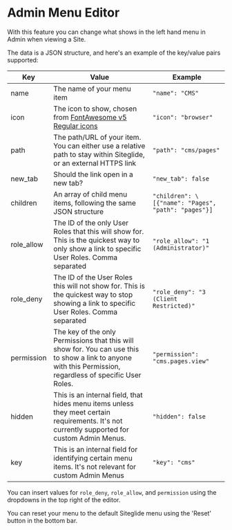 # Admin Menu Editor

With this feature you can change what shows in the left hand menu in Admin when viewing a Site.

The data is a JSON structure, and here's an example of the key/value pairs supported:

| Key         | Value                                                                                                                                                       | Example                               |
| ----------- | ----------------------------------------------------------------------------------------------------------------------------------------------------------- | ------------------------------------- |
| name        | The name of your menu item                                                                                                                                  | `"name": "CMS"`                                   |
| icon        | The icon to show, chosen from [FontAwesome v5 Regular icons](https://fontawesome.com/v5/search?o=r\&s=regular)                                              | `"icon": "browser"`                               |
| path        | The path/URL of your item. You can either use a relative path to stay within Siteglide, or an external HTTPS link                                           | `"path": "cms/pages"`                                   |
| new\_tab    | Should the link open in a new tab?                                                                                                                          | `"new_tab": false`                                 |
| children    | An array of child menu items, following the same JSON structure                                                                                             | `"children": \[{"name": "Pages", "path": "pages"}]` |
| role\_allow | The ID of the only User Roles that this will show for. This is the quickest way to only show a link to specific User Roles. Comma separated                                 | `"role_allow": "1 (Administrator)"`                     |
| role\_deny  | The ID of the User Roles this will not show for. This is the quickest way to stop showing a link to specific User Roles. Comma separated                                    | `"role_deny": "3 (Client Restricted)"`                 |
| permission  | The key of the only Permissions that this will show for. You can use this to show a link to anyone with this Permission, regardless of specific User Roles. | `"permission": "cms.pages.view"`                        |
| hidden      | This is an internal field, that hides menu items unless they meet certain requirements. It's not currently supported for custom Admin Menus.                | `"hidden": false`                                 |
| key         | This is an internal field for identifying certain menu items. It's not relevant for custom Admin Menus                                                      | `"key": "cms"`                                   |

You can insert values for `role_deny`, `role_allow`, and `permission` using the dropdowns in the top right of the editor.

You can reset your menu to the default Siteglide menu using the 'Reset' button in the bottom bar.
